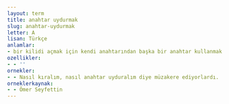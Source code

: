 ```yaml
---
layout: term
title: anahtar uydurmak
slug: anahtar-uydurmak
letter: A
lisan: Türkçe
anlamlar:
- bir kilidi açmak için kendi anahtarından başka bir anahtar kullanmak
ozellikler:
- - ''
ornekler:
- - Nasıl kıralım, nasıl anahtar uyduralım diye müzakere ediyorlardı.
orneklerkaynak:
- - Ömer Seyfettin
---
```


